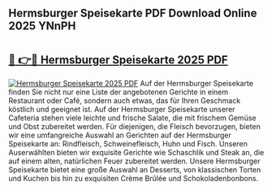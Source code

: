 ## Hermsburger Speisekarte PDF Download Online 2025 YNnPH

# <h2><a href="http://gc93qj.nevu.top/?p=Hermsburger+Speisekarte">🔗 👉🔴 Hermsburger Speisekarte 2025 PDF</a></h2>

[![Hermsburger Speisekarte 2025 PDF](https://i.imgur.com/dBaPXMq.png)](http://gc93qj.nevu.top/?p=Hermsburger+Speisekarte)
Auf der Hermsburger Speisekarte finden Sie nicht nur eine Liste der angebotenen Gerichte in einem Restaurant oder Café, sondern auch etwas, das für Ihren Geschmack köstlich und geeignet ist. Auf der Hermsburger Speisekarte unserer Cafeteria stehen viele leichte und frische Salate, die mit frischem Gemüse und Obst zubereitet werden. Für diejenigen, die Fleisch bevorzugen, bieten wir eine umfangreiche Auswahl an Gerichten auf der Hermsburger Speisekarte an: Rindfleisch, Schweinefleisch, Huhn und Fisch. Unseren Auserwählten bieten wir exquisite Gerichte wie Schaschlik und Steak an, die auf einem alten, natürlichen Feuer zubereitet werden. Unsere Hermsburger Speisekarte bietet eine große Auswahl an Desserts, von klassischen Torten und Kuchen bis hin zu exquisiten Crème Brûlée und Schokoladenbonbons.
